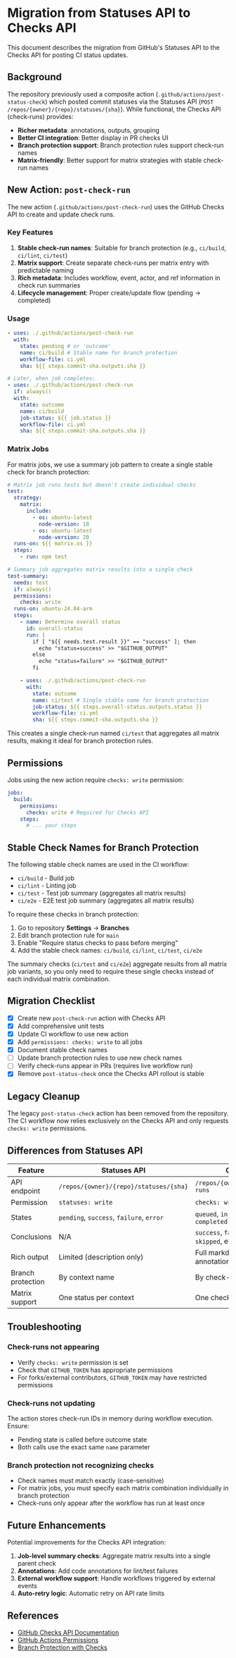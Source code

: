 # Migration from Statuses API to Checks API

This document describes the migration from GitHub's Statuses API to the Checks API for posting CI status updates.

## Background

The repository previously used a composite action (`.github/actions/post-status-check`) which posted commit statuses via the Statuses API (`POST /repos/{owner}/{repo}/statuses/{sha}`). While functional, the Checks API (check-runs) provides:

- **Richer metadata**: annotations, outputs, grouping
- **Better CI integration**: Better display in PR checks UI
- **Branch protection support**: Branch protection rules support check-run names
- **Matrix-friendly**: Better support for matrix strategies with stable check-run names

## New Action: `post-check-run`

The new action (`.github/actions/post-check-run`) uses the GitHub Checks API to create and update check runs.

### Key Features

1. **Stable check-run names**: Suitable for branch protection (e.g., `ci/build`, `ci/lint`, `ci/test`)
2. **Matrix support**: Create separate check-runs per matrix entry with predictable naming
3. **Rich metadata**: Includes workflow, event, actor, and ref information in check run summaries
4. **Lifecycle management**: Proper create/update flow (pending → completed)

### Usage

```yaml
- uses: ./.github/actions/post-check-run
  with:
    state: pending # or 'outcome'
    name: ci/build # Stable name for branch protection
    workflow-file: ci.yml
    sha: ${{ steps.commit-sha.outputs.sha }}

# Later, when job completes:
- uses: ./.github/actions/post-check-run
  if: always()
  with:
    state: outcome
    name: ci/build
    job-status: ${{ job.status }}
    workflow-file: ci.yml
    sha: ${{ steps.commit-sha.outputs.sha }}
```

### Matrix Jobs

For matrix jobs, we use a summary job pattern to create a single stable check for branch protection:

```yaml
# Matrix job runs tests but doesn't create individual checks
test:
  strategy:
    matrix:
      include:
        - os: ubuntu-latest
          node-version: 18
        - os: ubuntu-latest
          node-version: 20
  runs-on: ${{ matrix.os }}
  steps:
    - run: npm test

# Summary job aggregates matrix results into a single check
test-summary:
  needs: test
  if: always()
  permissions:
    checks: write
  runs-on: ubuntu-24.04-arm
  steps:
    - name: Determine overall status
      id: overall-status
      run: |
        if [ "${{ needs.test.result }}" == "success" ]; then
          echo "status=success" >> "$GITHUB_OUTPUT"
        else
          echo "status=failure" >> "$GITHUB_OUTPUT"
        fi

    - uses: ./.github/actions/post-check-run
      with:
        state: outcome
        name: ci/test # Single stable name for branch protection
        job-status: ${{ steps.overall-status.outputs.status }}
        workflow-file: ci.yml
        sha: ${{ steps.commit-sha.outputs.sha }}
```

This creates a single check-run named `ci/test` that aggregates all matrix results, making it ideal for branch protection rules.

## Permissions

Jobs using the new action require `checks: write` permission:

```yaml
jobs:
  build:
    permissions:
      checks: write # Required for Checks API
    steps:
      # ... your steps
```

## Stable Check Names for Branch Protection

The following stable check names are used in the CI workflow:

- `ci/build` - Build job
- `ci/lint` - Linting job
- `ci/test` - Test job summary (aggregates all matrix results)
- `ci/e2e` - E2E test job summary (aggregates all matrix results)

To require these checks in branch protection:

1. Go to repository **Settings** → **Branches**
2. Edit branch protection rule for `main`
3. Enable "Require status checks to pass before merging"
4. Add the stable check names: `ci/build`, `ci/lint`, `ci/test`, `ci/e2e`

The summary checks (`ci/test` and `ci/e2e`) aggregate results from all matrix job variants, so you only need to require these single checks instead of each individual matrix combination.

## Migration Checklist

- [x] Create new `post-check-run` action with Checks API
- [x] Add comprehensive unit tests
- [x] Update CI workflow to use new action
- [x] Add `permissions: checks: write` to all jobs
- [x] Document stable check names
- [ ] Update branch protection rules to use new check names
- [ ] Verify check-runs appear in PRs (requires live workflow run)
- [x] Remove `post-status-check` once the Checks API rollout is stable

## Legacy Cleanup

The legacy `post-status-check` action has been removed from the repository. The CI workflow now relies exclusively on the Checks API and only requests `checks: write` permissions.

## Differences from Statuses API

| Feature | Statuses API | Checks API |
| --- | --- | --- |
| API endpoint | `/repos/{owner}/{repo}/statuses/{sha}` | `/repos/{owner}/{repo}/check-runs` |
| Permission | `statuses: write` | `checks: write` |
| States | `pending`, `success`, `failure`, `error` | `queued`, `in_progress`, `completed` |
| Conclusions | N/A | `success`, `failure`, `cancelled`, `skipped`, etc. |
| Rich output | Limited (description only) | Full markdown summary, annotations |
| Branch protection | By context name | By check-run name |
| Matrix support | One status per context | One check-run per name |

## Troubleshooting

### Check-runs not appearing

- Verify `checks: write` permission is set
- Check that `GITHUB_TOKEN` has appropriate permissions
- For forks/external contributors, `GITHUB_TOKEN` may have restricted permissions

### Check-runs not updating

The action stores check-run IDs in memory during workflow execution. Ensure:

- Pending state is called before outcome state
- Both calls use the exact same `name` parameter

### Branch protection not recognizing checks

- Check names must match exactly (case-sensitive)
- For matrix jobs, you must specify each matrix combination individually in branch protection
- Check-runs only appear after the workflow has run at least once

## Future Enhancements

Potential improvements for the Checks API integration:

1. **Job-level summary checks**: Aggregate matrix results into a single parent check
2. **Annotations**: Add code annotations for lint/test failures
3. **External workflow support**: Handle workflows triggered by external events
4. **Auto-retry logic**: Automatic retry on API rate limits

## References

- [GitHub Checks API Documentation](https://docs.github.com/en/rest/checks)
- [GitHub Actions Permissions](https://docs.github.com/en/actions/security-guides/automatic-token-authentication#permissions-for-the-github_token)
- [Branch Protection with Checks](https://docs.github.com/en/repositories/configuring-branches-and-merges-in-your-repository/managing-protected-branches/about-protected-branches#require-status-checks-before-merging)
